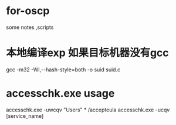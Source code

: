 # for-oscp
some notes ,scripts
# 本地编译exp 如果目标机器没有gcc
gcc -m32 -Wl,--hash-style=both -o suid suid.c
# accesschk.exe usage

accesschk.exe -uwcqv "Users" * /accepteula
accesschk.exe -ucqv [service_name] 
